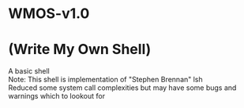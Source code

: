 # WMOS-v1.0
# (Write My Own Shell)
A basic shell <br>
Note: This shell is implementation of "Stephen Brennan" lsh <br>
Reduced some system call complexities but may have some bugs and warnings which to lookout for  
